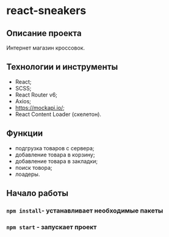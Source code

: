 # react-sneakers

## Описание проекта

Интернет магазин кроссовок.

## Технологии и инструменты

* React;
* SCSS;
* React Router v6;
* Axios;
* https://mockapi.io/;
* React Content Loader (скелетон).

## Функции

* подгрузка товаров с сервера;
* добавление товара в корзину;
* добавление товара в закладки;
* поиск товора;
* лоадеры.

## Начало работы

### `npm install`- устанавливает необходимые пакеты<br/>
### `npm start` - запускает проект<br/>
